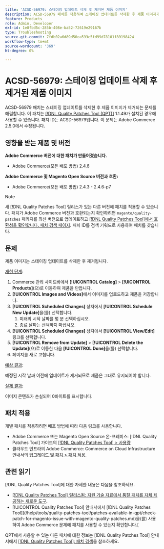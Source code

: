 ```yaml
---
title: 'ACSD-56979: 스테이징 업데이트 삭제 후 제거된 제품 이미지'
description: ACSD-56979 패치를 적용하여 스테이징 업데이트를 삭제한 후 제품 이미지가 제거되는 Adobe Commerce 문제를 해결합니다
feature: Products
role: Admin, Developer
exl-id: 1e0fbd5c-285b-408e-ba52-72619e29167b
type: Troubleshooting
source-git-commit: 7fdb02a6d89d50ea593c5fd99d78101f89198424
workflow-type: tm+mt
source-wordcount: '369'
ht-degree: 0%

---
```


# ACSD-56979: 스테이징 업데이트 삭제 후 제거된 제품 이미지

ACSD-56979 패치는 스테이징 업데이트를 삭제한 후 제품 이미지가 제거되는 문제를 해결합니다. 이 패치는 [[!DNL Quality Patches Tool (QPT)]](https://experienceleague.adobe.com/en/docs/commerce-operations/tools/quality-patches-tool/quality-patches-tool-to-self-serve-quality-patches) 1.1.49가 설치된 경우에 사용할 수 있습니다. 패치 ID는 ACSD-56979입니다. 이 문제는 Adobe Commerce 2.5.0에서 수정됩니다.

## 영향을 받는 제품 및 버전

**Adobe Commerce 버전에 대한 패치가 만들어졌습니다.**

* Adobe Commerce(모든 배포 방법) 2.4.6

**Adobe Commerce 및 Magento Open Source 버전과 호환:**

* Adobe Commerce(모든 배포 방법) 2.4.3 - 2.4.6-p7

>[!NOTE]
>
>새 [!DNL Quality Patches Tool] 릴리스가 있는 다른 버전에 패치를 적용할 수 있습니다. 패치가 Adobe Commerce 버전과 호환되는지 확인하려면 `magento/quality-patches` 패키지를 최신 버전으로 업데이트하고 [[!DNL Quality Patches Tool]에서 호환성을 확인합니다. 패치 검색 페이지](https://experienceleague.adobe.com/tools/commerce-quality-patches/index.html). 패치 ID를 검색 키워드로 사용하여 패치를 찾습니다.

## 문제

제품 이미지는 스테이징 업데이트를 삭제한 후 제거됩니다.

<u>재현 단계</u>:

1. Commerce 관리 사이드바에서 **[!UICONTROL Catalog]** > **[!UICONTROL Products]**(으)로 이동하여 제품을 만듭니다.
1. **[!UICONTROL Images and Videos]**&#x200B;에서 이미지를 업로드하고 제품을 저장합니다.
1. **[!UICONTROL Scheduled Changes]** 상자에서 **[!UICONTROL Schedule New Update]**&#x200B;을(를) 선택합니다.
   1. 미래의 시작 날짜를 몇 분 선택하십시오.
   1. 종료 날짜는 선택하지 마십시오.
1. **[!UICONTROL Scheduled Changes]** 상자에서 **[!UICONTROL View/Edit]** 링크를 선택합니다.
1. **[!UICONTROL Remove from Update]** > **[!UICONTROL Delete the Update]**(으)로 이동한 다음 **[!UICONTROL Done]**&#x200B;을(를) 선택합니다.
1. 페이지를 새로 고칩니다.

<u>예상 결과</u>:

예정된 시작 날짜 이전에 업데이트가 제거되므로 제품은 그대로 유지되어야 합니다.

<u>실제 결과</u>:

이미지 콘텐츠가 손실되어 0바이트를 표시합니다.

## 패치 적용

개별 패치를 적용하려면 배포 방법에 따라 다음 링크를 사용합니다.

* Adobe Commerce 또는 Magento Open Source 온-프레미스: [!DNL Quality Patches Tool] 가이드의 [[!DNL Quality Patches Tool] > 사용량](/help/tools/quality-patches-tool/usage.md)
* 클라우드 인프라의 Adobe Commerce: Commerce on Cloud Infrastructure 안내서의 [업그레이드 및 패치 > 패치 적용](https://experienceleague.adobe.com/docs/commerce-cloud-service/user-guide/develop/upgrade/apply-patches.html).

## 관련 읽기

[!DNL Quality Patches Tool]에 대한 자세한 내용은 다음을 참조하세요.

* [[!DNL Quality Patches Tool] 릴리스됨: 지원 기술 자료에서 품질 패치를 자체 제공하는 새로운 도구](https://experienceleague.adobe.com/en/docs/commerce-operations/tools/quality-patches-tool/quality-patches-tool-to-self-serve-quality-patches).
* [!UICONTROL Quality Patches Tool] 안내서에서  [!DNL Quality Patches Tool]](/help/tools/quality-patches-tool/patches-available-in-qpt/check-patch-for-magento-issue-with-magento-quality-patches.md)을(를) 사용하여 Adobe Commerce 문제에 패치를 사용할 수 있는지 확인합니다.[


QPT에서 사용할 수 있는 다른 패치에 대한 정보는 [!DNL Quality Patches Tool] 안내서에서 [[!DNL Quality Patches Tool]: 패치 검색](https://experienceleague.adobe.com/tools/commerce-quality-patches/index.html)을 참조하세요.
